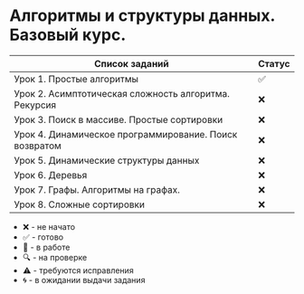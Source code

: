 # Алгоритмы и структуры данных. Базовый курс.

| Список заданий                                         | Статус             |
| ------------------------------------------------------ | ------------------ |
| Урок 1. Простые алгоритмы                              | :white_check_mark: |
| Урок 2. Асимптотическая сложность алгоритма. Рекурсия  | :x:                |
| Урок 3. Поиск в массиве. Простые сортировки            | :x:                |
| Урок 4. Динамическое программирование. Поиск возвратом | :x:                |
| Урок 5. Динамические структуры данных                  | :x:                |
| Урок 6. Деревья                                        | :x:                |
| Урок 7. Графы. Алгоритмы на графах.                    | :x:                |
| Урок 8. Сложные сортировки                             | :x:                |

-   :x: - не начато
-   :white_check_mark: - готово
-   :memo: - в работе
-   :mag: - на проверке
-   :warning: - требуются исправления
-   :cyclone: - в ожидании выдачи задания
